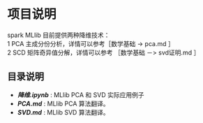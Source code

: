 # 项目说明
spark MLlib 目前提供两种降维技术：  
1 PCA 主成分份分析，详情可以参考［数学基础 -> pca.md ］  
2 SCD 矩阵奇异值分解，详情可以参考 ［数学基础 －> svd证明.md ］
## 目录说明
- ***降维.ipynb*** : MLlib PCA 和 SVD 实际应用例子
- ***PCA.md*** : MLlib PCA 算法翻译。
- ***SVD.md*** : MLlib SVD 算法翻译。
